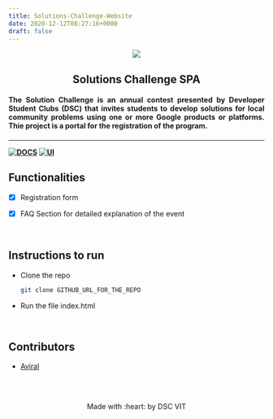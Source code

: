 ```yaml
---
title: Solutions-Challenge-Website
date: 2020-12-12T08:27:16+0000
draft: false
---
```

<p align="center">
	<img src="https://user-images.githubusercontent.com/30529572/72455010-fb38d400-37e7-11ea-9c1e-8cdeb5f5906e.png" />
	<h2 align="center"> Solutions Challenge SPA </h2>
	<h4 align="justify"> The Solution Challenge is an annual contest presented by Developer Student Clubs (DSC) that invites students to develop solutions for local community problems using one or more Google products or platforms. Thie project is a portal for the registration of the program. <h4>
</p>

---
[![DOCS](https://img.shields.io/badge/Documentation-see%20docs-green?style=flat-square&logo=appveyor)]() 
  [![UI ](https://img.shields.io/badge/User%20Interface-Link%20to%20UI-orange?style=flat-square&logo=appveyor)](https://solutions.dscvit.com/)


## Functionalities
- [X]  Registration form 
- [X]  FAQ Section for detailed explanation of the event


<br>


## Instructions to run

* Clone the repo 
	```bash
	git clone GITHUB_URL_FOR_THE_REPO
	```

* Run the file index.html


<br>

## Contributors

* [Aviral](https://github.com/sAVItar02)




<br>
<br>

<p align="center">
	Made with :heart: by DSC VIT
</p>

